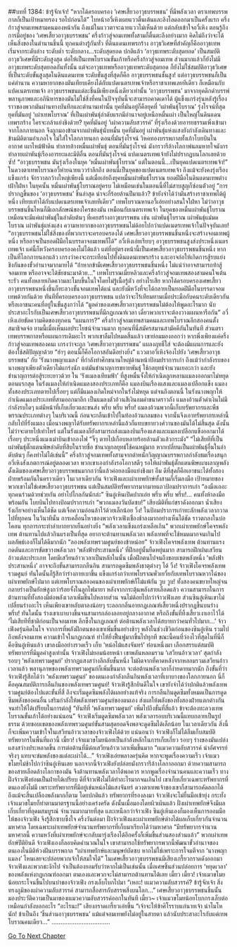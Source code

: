 ##บทที่ 1384: ข้ารู้จักเจ้า!
“หากได้ครอบครอง ‘เศษเสี้ยวอาวุธบรรพชน’ ที่มีพลังเวลา ตราเทพบรรพกาลก็เป็นเป้าหมายรอง รอไปก่อนได้”
ใบหน้าอวี่เหิงเผยแววตื่นเต้นและลิงโลดออกมาเป็นครั้งแรก
ครึ่งก้าวสู่จอมเทพสามคนมองหน้ากัน ถึงแม้ในแววตาจะฉายแววไม่เห็นด้วย แต่กลับเข้าใจอวี่เหิง
ตอนรู้ถึงการมีอยู่ของ ‘เศษเสี้ยวอาวุธบรรพชน’ ครึ่งก้าวสู่จอมเทพทั้งสามก็ตื่นตะลึงอย่างมาก คิดไม่ถึงว่าจะได้เห็นสิ่งของในตำนานชิ้นนี้
ทุกคนต่างรู้กันทั่ว
ที่ดินแดนเทพรกร้าง อาวุธวิเศษที่สำคัญก็คืออาวุธเทพ
เริ่มจากระดับล่าง ระดับต่ำ ระดับกลาง...ระดับสุดยอด
ปกติแล้ว ‘อาวุธเทพระดับสุดยอด’ เป็นสมบัติอาวุธวิเศษที่มีระดับสูงสุด
ต่อให้เป็นเทพโบราณขั้นเก้าหรือครึ่งก้าวสู่จอมเทพ ส่วนมากแล้วก็ยังไม่มีอาวุธเทพระดับสุดยอดกันทั้งนั้น
แต่จะอาวุธเทพหรืออาวุธเทพระดับสุดยอด ก็ยังไม่ใช่สมบัติอาวุธวิเศษที่เป็นระดับขั้นสูงสุดในดินแดนเทพ
ระดับขั้นสูงที่สุดก็คือ อาวุธบรรพชนชั้นสูง!
แต่อาวุธบรรพชนก็เป็นแค่ตำนาน ความหายากของมันเทียบเคียงได้กับแปดเนตรเทพเจ้าหรือราชาเทพเลยทีเดียว
ก็เหมือนกับแปดเนตรเทพเจ้า อาวุธบรรพชนแต่ละชิ้นมีเพียงหนึ่งเดียวเท่านั้น
‘อาวุธบรรพชน’ มาจากยุคดึกดำบรรพ์ พลานุภาพและอภินิหารของมันไม่ใช่สิ่งที่คนในปัจจุบันนี้จะสามารถคาดเดาได้ ผู้แข็งแกร่งรุ่นหลังรู้เรื่องราวของพวกมันผ่านทางบันทึกและตำนานเท่านั้น
ยุคที่มันอยู่ก็คือยุคที่ ‘เผ่าพันธุ์โบราณ’ รุ่งโรจน์ที่สุด
ยุคที่มันอยู่ ‘เผ่าเทพโบราณ’ ที่เป็นเผ่าพันธุ์ลำดับแรกมีอำนาจอยู่เหนือหมื่นเผ่า เป็นใหญ่ในดินแดนเทพรกร้าง ใครจะกล้าแย่งชิงด้วย?
ยุคที่มันอยู่ ‘เผ่าความลับสวรรค์’ ที่รุ่งเรืองด้วยอารยธรรมเพิ่งเข้ามาจากโลกภายนอก จึงถูกมองข้ามจากเผ่าพันธุ์นับหมื่น
ยุคที่มันอยู่ เผ่าพันธุ์แห่งแสงยังกำลังเดินทางและข้ามมิติตามอำเภอใจ ไม่ใส่ใจโลกภายนอก
ตอนที่มันรุ่งโรจน์ วิหคทองบรรพกาลทั้งเก้าโบยบินในอากาศ เผาไหม้ฟ้าดิน ทำลายล้างหมื่นเผ่าพันธุ์
ตอนที่มันรุ่งโรจน์ มังกรวารีล้างโลกาพ่นลมหายใจมังกร ทำลายเผ่าพันธุ์เรืองอารยะและมิติอื่น
ตอนที่มันรุ่งโรจน์ แปดเนตรเทพเจ้ายังไม่ปรากฏบนโลกเลยด้วยซ้ำ!
“อาวุธบรรพชน มันรุ่งเรืองในยุค ‘หมื่นเผ่าพันธุ์โบราณ’ แต่ในตอนนี้…เป็นยุคแปดเนตรเทพเจ้า!”
ในดวงตาเทพโบราณอวี้ห่ายฉายแววรำลึกถึง
ตอนนี้เป็นยุคของแปดเนตรเทพเจ้า ถึงแม้จะยังคงรุ่งเรืองแข็งแกร่ง จักรวาลกว้างใหญ่เพียงนี้ แต่เมื่อเอ่ยถึงยุคหมื่นเผ่าพันธ์โบราณ ยอดฝีมือในดินแดนเทพต่างเฝ้าใฝ่หา
ในยุคนั้น หมื่นเผ่าพันธุ์โบราณอยู่ครบ ไม่เหมือนเช่นในตอนนี้ที่ไม่สาบสูญก็ซ่อนตัวอยู่
“การปรากฏขึ้นของ ‘อาวุธบรรพชน’ ชิ้นล่าสุด น่าจะกี่ร้อยล้านปีมาแล้ว? ข้ายังจำได้ว่ามันสร้างราชาเทพได้ผู้หนึ่ง เทียบเท่าได้กับแปดเนตรเทพเจ้าเลยทีเดียว”
เทพโบราณหานอวี้เอ่ยอย่างสนใจใฝ่หา
ไม่ว่าอาวุธบรรพชนชิ้นไหนก็มีเอกลักษณ์ของใครของมัน เหมือนกับเนตรเทพเจ้า
ในยุคของหมื่นเผ่าพันธุ์โบราณ เหมือนจะมีแค่เผ่าพันธุ์ในลำดับต้นๆ ที่เคยสร้างอาวุธบรรพชน เช่น เผ่าพันธุ์โบราณ เผ่าพันธุ์แม่มดโบราณ เผ่าพันธุ์แห่งแสง
ความหายากของอาวุธบรรพชนไม่ด้อยไปกว่าแปดเนตรเทพเจ้าในปัจจุบันเลย!
“อาวุธบรรพชนไม่ใช่สิ่งของที่พวกเราจะครอบครองได้ เศษเสี้ยวอาวุธบรรพชนชิ้นหนึ่งจะสร้างจอมเทพผู้หนึ่ง หรืออาจเป็นยอดฝีมือในบรรดาจอมเทพก็ได้”
อวี่เหิงเอ่ยเรียบๆ
อาวุธบรรพชนสูงส่งประหนึ่งเนตรเทพเจ้า แค่นี้ก็หวังครอบครองคงไม่ได้แล้ว
แต่ที่อยู่ตรงหน้านี้เป็นเศษเสี้ยวอาวุธบรรพชนชิ้นหนึ่ง หากเป็นที่โลกภายนอกแล้ว เกรงว่าคงจะกระเทือนไปทั้งดินแดนเทพรกร้าง และอาจก่อให้เกิดการสู้รบแย่งชิงกันของขั้วอำนาจมากมายได้
“ถ้าหากข้ามีเศษเสี้ยวอาวุธบรรพชนชิ้นหนึ่ง ไม่แน่ว่าอาจสามารถท้าสู้จอมเทพ หรืออาจจะได้ชัยชนะมาด้วย…”
เทพโบราณเมี่ยหลิวและครึ่งก้าวสู่จอมเทพสองสามคนใจเต้นระรัว
คนทั้งหลายเกิดความละโมบขึ้นในใจโดยไม่รู้เนื้อรู้ตัว
อย่างไรเสีย หากได้ครอบครองเศษเสี้ยวอาวุธบรรพชนหนึ่งชิ้นก็ทะลวงขั้นจอมเทพได้แน่ และยังมีหวังที่จะได้กลายเป็นยอดฝีมือในบรรดาจอมเทพด้วยกันด้วย
ทันทีที่ครอบครองอาวุธบรรพชน แปลว่าจะไร้เทียมทานเมื่อประมือกับคนระดับเดียวกัน หรือเอาชนะคนที่อยู่ในขั้นสูงกว่าได้
“มูลค่าของเศษเสี้ยวอาวุธบรรพชนไม่ต้องให้พูดอะไรมาก นับประสาอะไรกับเป็นเศษเสี้ยวอาวุธบรรพชนที่มีกฎเกณฑ์เวลา เดี๋ยวพวกเราจะต้องวางแผนหารือกัน”
อวี่เหิงเอ่ยขัดความคิดของทุกคน
“แผนการ?”
ครึ่งก้าวสู่จอมเทพสามคนและเทพโบราณอีกสองคนตั้งสมาธิจดจ่อ
ยามนี้เมื่อเห็นผลประโยชน์จำนวนมาก ทุกคนที่นี่สมัครสมานสามัคคีกันในทันที
ส่วนตราเทพบรรพกาลหรือแผนการเดิมอะไร พวกเขาลืมไปหมดสิ้นแล้ว
เขาย่อมมองออกว่า หากพึ่งเพียงแค่ครึ่งก้าวสู่จอมเทพสองคนเ เกรงว่าจะถูก ‘เศษเสี้ยวอาวุธบรรพชน’ แผลงฤทธิ์ใส่
จะต้องมีแผนการและยังต้องใช้สติปัญญาด้วย
“ฮ่าๆ ตอนนี้ก็คือโอกาสอันดีอย่างยิ่ง”
แววตาอวี่เหิงจ้องไปยัง ‘เศษเสี้ยวอาวุธบรรพชน’ กับ ‘รังนางพญาแมลง’ ที่กำลังทำศึกขนานใหญ่ด้านหน้าป้อมปราการเก่า
ถึงแม้ว่ากำลังรบของนางพญาเพียงตัวเดียวไม่แกร่งนัก แต่มันชำนาญการขยายพันธุ์ ใช้กลยุทธ์จำนวนเยอะกว่า และยังชำนาญการต่อสู้ระยะยาวด้วย
ใน ‘รังแมลงเทียมฟ้า’ ที่สูงหมื่นจั้งให้กำเนิดลูกหลานแมลงออกมาไม่หยุด
ตอนแรกสุด ในรังแมลงให้กำเนิดแมลงสองประเภทก็คือ แมลงบินเรืองแสงและแมลงเปลือกแข็ง
แมลงทั้งสองประเภทตายไปเรื่อยๆ แต่ก็มีแมลงเกิดใหม่จากในรังไม่หยุด
แต่จนถึงตอนนี้ ในรังนางพญาให้กำเนิดแมลงประเภทที่สามออกมาอีก เป็นแมลงตัวอ้วนสีเงินอมดำขนาดราวถัง
แมลงอ้วนตัวดำเงินไม่มีกำลังรบใดๆ แต่มีหน้าที่เก็บเกี่ยวและขนส่ง
พรึ่บ พรึ่บ พรึ่บ!
แมลงอ้วนพวกนี้เก็บทรัพยากรและพืชพรรณประเภทต่างๆ ในบริเวณนี้ ก่อนจะกลืนเข้าไปในท้องอ้วนกลมของ จากนั้นจึงเอาทรัพยากรเหล่านี้กลับไปที่รังแมลง
เมื่อนางพญาได้รับทรัพยากรเหล่านี้แล้วก็แทบขยายวงศ์วานของมันได้ไม่สิ้นสุด
ดังนั้นไม่ว่าจะตายไปเท่าไหร่ แต่ในรังแมลงก็ยังสามารถส่งแมลงบินเรืองแสงและแมลงเปลือกแข็งออกมาได้เรื่อยๆ ประหนึ่งแมงเม่าบินเข้ากองไฟ
“จิ๊ๆ ตายไปเกือบหลายร้อยล้านตัวแล้วกระมัง”
“ไม่เสียทีที่เป็นเผ่าพันธุ์ตั๊กแตนพิษลำดับที่สิบในรายชื่อ ชำนาญกลยุทธ์ใช้คนหมู่มาก หากเปลี่ยนเป็นเผ่าพันธุ์อื่นในลำดับต้นๆ ก็คงทำไม่ได้เช่นนี้”
ครึ่งก้าวสู่จอมเทพทั้งสามจากตำหนักวิญญาณบรรพกาลกำลังชมเรื่องสนุก
อวี่เหิงสังเกตการณ์อยู่ตลอดเวลา
พวกเขาเองกำลังรอโอกาสดีๆ รอให้เผ่าพันธุ์ตั๊กแตนพิษเผาผลาญพลังดั้งเดิมของเศษเสี้ยวอาวุธบรรพชนมากกว่านี้แล้วค่อยลงมือแย่งชิงมา
อืม ดีที่สุดก็คือเอาชนะได้ทั้งสองฝ่ายพร้อมกันในคราวเดียว
ในเวลาเดียวกัน
จ้าวเฟิงและเผ่าเทพยักษ์ทั้งสามก็เริ่มลงมือ
เป้าหมายของพวกเขาไม่ใช่เศษเสี้ยวอาวุธบรรพชน แต่เป็นสมบัติทรัพยากรมากมายแถวป้อมปราการเก่า
“ลงมือเถอะ ทุกคนร่วมด้วยช่วยกัน อย่าไปไกลกันนักล่ะ”
ซินอู๋เหินเปิดปากเอ่ย
พรึ่บ พรึ่บ พรึ่บ!…
คนทั้งห้าลงมือพร้อมกัน โบยบินไปทางป้อมปราการเก่า
“พวกแมลงวันบัดซบ!”
เสียงมิติที่แก่ชราดังออกมา น้ำเสียงรังเกียจอย่างเห็นได้ชัด แต่เจือความอ่อนล้าไว้ด้วยเล็กน้อย
วิ้ง!
ในป้อมปราการเก่าทะลักพลังเวลากวาดไปที่ทุกคน
ในวินาทีนั้น
การเคลื่อนไหวของพวกจ้าวเฟิงเชื่องช้าลงมากอย่างเห็นได้ชัด ราวตกลงในบ่อโคลน ทุกการกระทำลำบากยากเย็นอย่างยิ่ง
“พลังเวลาแข็งแกร่งเหลือเกิน”
พวกเผ่าเทพยักษ์โคจรพลังเทพ ต้านทานไปแล้วกินแรงเป็นที่สุด
อยากจะต้านทานพลังเวลา พลังเทพที่จะใช้หมดมากจนเกินไป ผลลัพธ์เองก็ไม่ได้ดีมากนัก
“ลองพลังเทพรวมศูนย์ของข้าหน่อย”
จ้าวเฟิงโคจรพลังเทพ ต้านทานแรงกดดันและการขัดขวางพลังเวลา
‘พลังฟ้าประสานหนึ่ง’ ที่ฝึกอยู่นั้นยืดหยุ่นมาก สามารถฝึกฝนเสวียนอ้าวแต่ละประเภท โดยมีเสวียนอ้าวเวลาเป็นหลักในนั้น
เมื่อฝึกตนไปจนถึงขอบเขตพลังหนึ่ง ‘พลังฟ้าประสานหนึ่ง’ อาจจะถึงขั้นสามารถกลืนกิน สามารถดูดซึมพลังธาตุต่างๆ ได้
วิ้ง!
จ้าวเฟิงโคจรพลังเทพรวมศูนย์ ทันใดนั้นก็รู้สึกว่าร่างกายเบาขึ้น แข็งแกร่งกว่าเทพโบราณพั่วเยวี่ยกับเทพโบราณหวาไฉ่ของเผ่าเทพยักษ์ไปมาก
แต่เทพโบราณสองคนของเผ่าเทพยักษ์ก็ไม่แพ้กัน
วูบ วูบ!
ทั้งสองคนขยายใหญ่จนกลายร่างเป็นยักษ์สูงกว่าร้อยจั้งในลูกไฟมายา
หลังจากกระตุ้นพลังสายเลือดแล้ว ความสามารถในการต้านทานที่ทั้งสองมีต่อพลังเวลาเพิ่มขึ้นไปหลายส่วน จนไม่ด้อยไปกว่าจ้าวเฟิงเลย
ส่วนซินอู๋เหินเขาไม่เปลี่ยนร่างอะไร
เห็นเพียงเขาหลับตาลงน้อยๆ ระลอกกลิ่นอายกฎเกณฑ์เสี้ยวหนึ่งปรากฏขึ้นบนร่าง
พรึ่บ!
ทันใดนั้น ร่างเขาเบาบางขึ้นจนสามารถล่องลอยอยู่กลางอากาศ หรือถึงขั้นที่ทิ้งเสี้ยวเงาเอาไว้ได้
‘ไม่เสียทีที่ชาติก่อนเป็นจอมเทพ ลึกซึ้งในกฎเกณฑ์ ต่อต้านพลังเวลาได้สบายกว่าคนทั่วไปมาก…’
จ้าวเฟิงครุ่นคิดในใจ
จากการที่พลังฝึกตนของเขาเพิ่มขึ้นอย่างช้าๆ พลังในช่วงชีวิตก่อนของซินอู๋เหิน รวมไปถึงพลังจอมเทพ ความเข้าใจในกฎเกณฑ์ ทำให้ยิ่งฟื้นฟูมากขึ้นไปทุกที
ขณะนี้คนที่ว่องไวที่สุดในที่นี่ก็คือซินอู๋เหินแล้ว
เขาลงมืออย่างรวดเร็ว เก็บ ‘หน่อไม้แสงจันทร์’ ท่อนหนึ่งมา เลือกสรรแต่สมบัติทรัพยากรที่มีมูลค่าสูงเท่านั้น
จ้าวเฟิงไม่ยอมน้อยหน้า เขาพลันหลอมรวม ‘เสวียนอ้าวเวลา’ สุดกำลัง รอบๆ ‘พลังเทพรวมศูนย์’ ปรากฏแสงสว่างลึกลับชั้นหนึ่ง
ไม่ผิดจากที่คาดหลังจากหลอมรวมเสวียนอ้าวเวลาแล้ว พลานุภาพของพลังเทพรวมศูนย์ก็เพิ่มขึ้นมาก จะต่อต้านพลังเวลาก็ง่ายดายมากนัก
ถึงขั้นที่ว่าจ้าวเฟิงรู้สึกได้ว่า ‘พลังเทพรวมศูนย์’ ของตนเองกำลังกลืนกินพลังเวลาที่เบาบางของโลกภายนอก
นี่ก็คือคุณสมบัติการกลืนกินของพลังเทพรวมศูนย์!
จ้าวเฟิงรู้สึกยินดีในใจ เขายังจำได้ว่าปกติแล้วพลังเทพรวมศูนย์ต้องไปแตะขั้นที่สี่ ถึงจะเริ่มดูดซึมพลังได้ผลอย่างแท้จริง
การกลืนกินดูดซึมทั้งหมดเป็นการดูดซึมพลังของคนอื่น เสริมกำลังให้พลังเทพรวมศูนย์ของตนเอง ส่งผลให้พลังของทั้งสองฝ่ายแตกต่างกัน จนทำให้ได้เปรียบในการต่อสู้
“ทันทีที่ ‘พลังเทพรวมศูนย์’ เพิ่มไปถึงขั้นที่สี่แล้ว ข้าจะต้องทะลวงเทพโบราณขั้นเก้าได้อย่างแน่นอน”
จ้าวเฟิงเริ่มดูดซึมพลังเวลา
พลังเวลารอบบริเวณนี้แทบกลายเป็นรูปธรรม ด้วยขอบเขตของพลังเทพรวมศูนย์ขั้นสามสุดยอดจึงพอจะดูดซึมได้เล็กน้อย
ในเวลาเดียวกัน สิ่งนี้ก็จะเพิ่มความเข้าใจในเสวียนอ้าวเวลาของจ้าวเฟิงได้ด้วย
แน่นอนว่า
จ้าวเฟิงก็ไม่ได้ลืมเก็บสมบัติทรัพยากรในพื้นที่แถวนี้
เมี้ยว!
เจ้าแมวขโมยน้อยเป็นกำลังหลักในการเก็บเกี่ยว รอบๆ ร่างของมันเปล่งแสงสว่างประหลาดขึ้น การต่อต้านที่มีต่อเสวียนอ้าวเวลาเพิ่มขึ้นมาก
“เแมวความลับสวรรค์ น่าอัศจรรย์จริงๆ แทบจะข่มพลังของแต่ละเผ่าได้…”
จ้าวเฟิงเอ่ยพลางครุ่นคิด
หากจะพูดเรื่องความเร็ว เจ้าแมวขโมยไม่ช้าไปกว่าซินอู๋เหินเลย
นอกจากนี้จ้าวเฟิงยังปล่อยมังกรวารีล้างโลกาออกมา ด้วยความสามารถของสายเลือดล้างโลกาของมัน จึงต้านทานพลังเวลาได้พอควร
หากพูดเรื่องจำนวนคนและความเร็ว ทางฝั่งจ้าวเฟิงย่อมเป็นฝ่ายได้เปรียบ
ดีที่จ้าวเฟิงไม่ได้ทำอะไรมากจนเกินไป เขาเก็บเกี่ยวเฉพาะทรัพยากรที่ตนเองยังไม่มี
เพราะทรัพยากรที่มีอยู่เช่นหน่อไม้แสงจันทร์ ดวงตาเทพเจ้าของเขาก็สามารถคัดลอกได้ ถึงแม้จะสิ้นเปลืองพลังมากก็ตาม
โดยปกติแล้ว ทรัพยากรที่รองลงมา จ้าวเฟิงจะไม่ยื่นมือเข้ายุ่ง กระทั่งเจ้าแมวขโมยก็ทำตามมาตรฐานนี้อย่างเคร่งครัด
ดังนั้นเมื่อมองโดยผิวเผินแล้ว ฝั่งเผ่าเทพยักษ์จึงมีผลเก็บเกี่ยวที่อุดมสมบูรณ์ จำนวนมากมายที่สุด และเหนือกว่าจ้าวเฟิง
ซินอู๋เหินเองก็มองเห็นการออมมือให้ของจ้าวเฟิง จึงรู้สึกซาบซึ้งใจ
ครึ่งวันต่อมา
ฝั่งจ้าวเฟิงและเผ่าเทพยักษ์ต่างได้ผลเก็บเกี่ยวกันจำนวนมหาศาล โดยเฉพาะเผ่าเทพยักษ์จำนวนทรัพยากรที่เก็บมาเรียกได้ว่ามหาศาล
“มีทรัพยากรจำนวนมหาศาลนี้ ความหวังที่เผ่าเทพยักษ์จะกลับมารุ่งเรืองได้อีกครั้งก็เพิ่มขึ้นส่วนสองส่วนแล้ว”
พวกเผ่าเทพยักษ์ปีติยินดี
จ้าวเฟิงเองก็ลอบคิดคำนวณในใจ เขาสามารถใช้ทรัพยากรพวกนี้พัฒนาขั้วอำนาจของตนเองในมิติห้วงฝันบรรพกาล
“เผ่าเทพยักษ์และมนุษย์บัดซบ หากไม่ใช่เพราะการโจมตีจาก ‘นางพญาแมลง’ ไหนเลยจะปล่อยพวกเจ้าให้สมใจได้”
ในเศษเสี้ยวอาวุธบรรพชนมีเสียงเกรี้ยวกราดดังออกมา
จ้าวเฟิงและพวกชะงักไป จำเป็นต้องยอมรับว่าหากไม่เป็นเช่นนั้น เมื่อเศษชิ้นส่วนปล่อยการ ‘หยุดเวลา’ ของพลังแห่งกฎเกณฑ์ออกมา ตนเองและพวกจะไม่สามารถต้านทานได้เลย
เมี้ยว เมี้ยว!
เจ้าแมวขโมยน้อยกระโจนขึ้นไปบนบ่าของจ้าวเฟิง กรงเล็บโบกไปมา
“เหอะ! เแมวความลับสวรรค์? ข้ารู้จักเจ้า สิ่งทรงภูมิของเผ่าความลับสวรรค์ สามารถสื่อสารกับสรรพสิ่งบนโลก…”
เศษเสี้ยวอาวุธบรรพชนชิ้นนั้นมองประวัติความเป็นมาของเแมวความลับสวรรค์ออกในทันที
เมี้ยว~
เจ้าแมวขโมยน้อยโบกกรงเล็บต่อ เหมือนกำลังบอกอะไร
“อะไรนะ!”
เสียงกราดเกรี้ยวเอ่ยขึ้น “เจ้าจะให้ข้าศิโรราบแก่นายเจ้า น่าโมโหนัก! ข้าเป็นถึง ‘ชิ้นส่วนอาวุธบรรพชน’ แม้แต่จอมเทพยังไม่อยู่ในสายตา แล้วนับประสาอะไรกับแค่เทพโบราณคนเดียว…”
.................................


[Go To Next Chapter]( ./241.md)